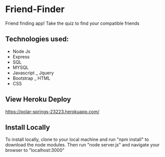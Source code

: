 # Friend-Finder

Friend finding app! Take the quiz to find your compatible friends

## Technologies used:

 - Node Js
 - Express
 - SQL
 - MYSQL
 - Javascript
 _ Jquery
 - Bootstrap 
 _ HTML
 - CSS


## View Heroku Deploy

https://polar-springs-23223.herokuapp.com/


## Install Locally

To install locally, clone to your local machine and run "npm install" to download the node modules. Then run "node server.js" and navigate your browser to "localhost:3000"